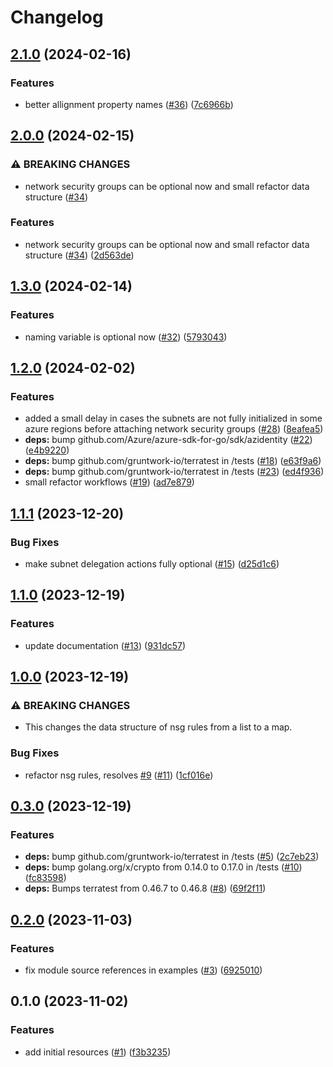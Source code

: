 # Changelog

## [2.1.0](https://github.com/CloudNationHQ/terraform-azure-vnet/compare/v2.0.0...v2.1.0) (2024-02-16)


### Features

* better allignment property names ([#36](https://github.com/CloudNationHQ/terraform-azure-vnet/issues/36)) ([7c6966b](https://github.com/CloudNationHQ/terraform-azure-vnet/commit/7c6966bafa4f282bfa43945131d079e600282536))

## [2.0.0](https://github.com/CloudNationHQ/terraform-azure-vnet/compare/v1.3.0...v2.0.0) (2024-02-15)


### ⚠ BREAKING CHANGES

* network security groups can be optional now and small refactor data structure ([#34](https://github.com/CloudNationHQ/terraform-azure-vnet/issues/34))

### Features

* network security groups can be optional now and small refactor data structure ([#34](https://github.com/CloudNationHQ/terraform-azure-vnet/issues/34)) ([2d563de](https://github.com/CloudNationHQ/terraform-azure-vnet/commit/2d563de72cce76b519bd4626d5ac8d1f1e3a8861))

## [1.3.0](https://github.com/CloudNationHQ/terraform-azure-vnet/compare/v1.2.0...v1.3.0) (2024-02-14)


### Features

* naming variable is optional now ([#32](https://github.com/CloudNationHQ/terraform-azure-vnet/issues/32)) ([5793043](https://github.com/CloudNationHQ/terraform-azure-vnet/commit/57930433fc901d89bb14325ab06e58ad9b15f844))

## [1.2.0](https://github.com/CloudNationHQ/terraform-azure-vnet/compare/v1.1.1...v1.2.0) (2024-02-02)


### Features

* added a small delay in cases the subnets are not fully initialized in some azure regions before attaching network security groups ([#28](https://github.com/CloudNationHQ/terraform-azure-vnet/issues/28)) ([8eafea5](https://github.com/CloudNationHQ/terraform-azure-vnet/commit/8eafea5a8540ccc7a8b45ff78c35d9a35a20a9fc))
* **deps:** bump github.com/Azure/azure-sdk-for-go/sdk/azidentity ([#22](https://github.com/CloudNationHQ/terraform-azure-vnet/issues/22)) ([e4b9220](https://github.com/CloudNationHQ/terraform-azure-vnet/commit/e4b92206b241a10523b0d58cccd1b8bebc52e09d))
* **deps:** bump github.com/gruntwork-io/terratest in /tests ([#18](https://github.com/CloudNationHQ/terraform-azure-vnet/issues/18)) ([e63f9a6](https://github.com/CloudNationHQ/terraform-azure-vnet/commit/e63f9a6b83df1ec77d14ec725b79f7fc0165a9a5))
* **deps:** bump github.com/gruntwork-io/terratest in /tests ([#23](https://github.com/CloudNationHQ/terraform-azure-vnet/issues/23)) ([ed4f936](https://github.com/CloudNationHQ/terraform-azure-vnet/commit/ed4f9360f37fb30d199671f94d9455893215359d))
* small refactor workflows ([#19](https://github.com/CloudNationHQ/terraform-azure-vnet/issues/19)) ([ad7e879](https://github.com/CloudNationHQ/terraform-azure-vnet/commit/ad7e879dff55f9c4c208cbd703fdd93ab7b326de))

## [1.1.1](https://github.com/CloudNationHQ/terraform-azure-vnet/compare/v1.1.0...v1.1.1) (2023-12-20)


### Bug Fixes

* make subnet delegation actions fully optional ([#15](https://github.com/CloudNationHQ/terraform-azure-vnet/issues/15)) ([d25d1c6](https://github.com/CloudNationHQ/terraform-azure-vnet/commit/d25d1c698b32385556f9b7105b2e52366de1c68a))

## [1.1.0](https://github.com/CloudNationHQ/terraform-azure-vnet/compare/v1.0.0...v1.1.0) (2023-12-19)


### Features

* update documentation ([#13](https://github.com/CloudNationHQ/terraform-azure-vnet/issues/13)) ([931dc57](https://github.com/CloudNationHQ/terraform-azure-vnet/commit/931dc57b1d860a0e877342fb9fd2190ffea861b4))

## [1.0.0](https://github.com/CloudNationHQ/terraform-azure-vnet/compare/v0.3.0...v1.0.0) (2023-12-19)


### ⚠ BREAKING CHANGES

* This changes the data structure of nsg rules from a list to a map.

### Bug Fixes

* refactor nsg rules, resolves [#9](https://github.com/CloudNationHQ/terraform-azure-vnet/issues/9) ([#11](https://github.com/CloudNationHQ/terraform-azure-vnet/issues/11)) ([1cf016e](https://github.com/CloudNationHQ/terraform-azure-vnet/commit/1cf016e6636d3043ba03c033114003b27126c6af))

## [0.3.0](https://github.com/CloudNationHQ/terraform-azure-vnet/compare/v0.2.0...v0.3.0) (2023-12-19)


### Features

* **deps:** bump github.com/gruntwork-io/terratest in /tests ([#5](https://github.com/CloudNationHQ/terraform-azure-vnet/issues/5)) ([2c7eb23](https://github.com/CloudNationHQ/terraform-azure-vnet/commit/2c7eb23b5b5be58809e99c21aeb41adf584d5a4d))
* **deps:** bump golang.org/x/crypto from 0.14.0 to 0.17.0 in /tests ([#10](https://github.com/CloudNationHQ/terraform-azure-vnet/issues/10)) ([fc83598](https://github.com/CloudNationHQ/terraform-azure-vnet/commit/fc83598a9d1e2a95bada295f0bb762f08458fcad))
* **deps:** Bumps terratest from 0.46.7 to 0.46.8 ([#8](https://github.com/CloudNationHQ/terraform-azure-vnet/issues/8)) ([69f2f11](https://github.com/CloudNationHQ/terraform-azure-vnet/commit/69f2f11654fd12de6e98b8fbb66cd79ce36fe37f))

## [0.2.0](https://github.com/CloudNationHQ/terraform-azure-vnet/compare/v0.1.0...v0.2.0) (2023-11-03)


### Features

* fix module source references in examples ([#3](https://github.com/CloudNationHQ/terraform-azure-vnet/issues/3)) ([6925010](https://github.com/CloudNationHQ/terraform-azure-vnet/commit/69250108860a71052e6623188e19334498140ea2))

## 0.1.0 (2023-11-02)


### Features

* add initial resources ([#1](https://github.com/CloudNationHQ/terraform-azure-vnet/issues/1)) ([f3b3235](https://github.com/CloudNationHQ/terraform-azure-vnet/commit/f3b3235352be8a9bf7675aa4aed78ebb2f726e04))
